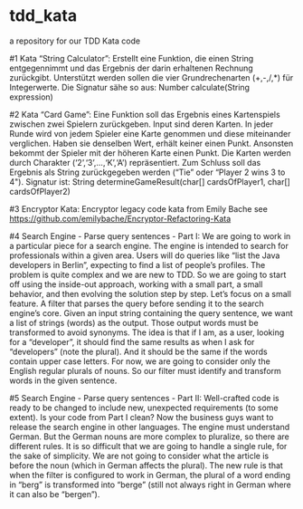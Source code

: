 # tdd_kata
a repository for our TDD Kata code

#1
Kata “String Calculator”:
Erstellt eine Funktion, die einen String entgegennimmt und das Ergebnis der darin erhaltenen Rechnung zurückgibt. Unterstützt werden sollen die vier Grundrechenarten (+,-,/,*) für Integerwerte. Die Signatur sähe so aus:
Number calculate(String expression)

#2
Kata “Card Game”:
Eine Funktion soll das Ergebnis eines Kartenspiels zwischen zwei Spielern zurückgeben. Input sind deren Karten. In jeder Runde wird von jedem Spieler eine Karte genommen und diese miteinander verglichen. Haben sie denselben Wert, erhält keiner einen Punkt. Ansonsten bekommt der Spieler mit der höheren Karte einen Punkt. Die Karten werden durch Charakter (‘2’,‘3’,…,‘K’,‘A’) repräsentiert. Zum Schluss soll das Ergebnis als String zurückgegeben werden (“Tie” oder “Player 2 wins 3 to 4"). Signatur ist:
String determineGameResult(char[] cardsOfPlayer1, char[] cardsOfPlayer2)

#3
Encryptor Kata:
Encryptor legacy code kata from Emily Bache
see https://github.com/emilybache/Encryptor-Refactoring-Kata
  
#4 
Search Engine - Parse query sentences - Part I:
We are going to work in a particular piece for a search engine. The engine is intended to search for professionals within a given area. Users will do queries like “list the Java developers in Berlin”, expecting to find a list of people’s profiles. The problem is quite complex and we are new to TDD. So we are going to start off using the inside-out approach, working with a small part, a small behavior, and then evolving the solution step by step.
Let’s focus on a small feature. A filter that parses the query before sending it to the search engine’s core. Given an input string containing the query sentence, we want a list of strings (words) as the output. Those output words must be transformed to avoid synonyms. The idea is that if I am, as a user, looking for a “developer”, it should find the same results as when I ask for “developers” (note the plural). And it should be the same if the words contain upper case letters. For now, we are going to consider only the English regular plurals of nouns.
So our filter must identify and transform words in the given sentence.

#5
Search Engine - Parse query sentences - Part II:
Well-crafted code is ready to be changed to include new, unexpected requirements (to some extent). Is your code from Part I clean?
Now the business guys want to release the search engine in other languages. The engine must understand German. But the German nouns are more complex to pluralize, so there are different rules. It is so difficult that we are going to handle a single rule, for the sake of simplicity. We are not going to consider what the article is before the noun (which in German affects the plural). The new rule is that when the filter is configured to work in German, the plural of a word ending in “berg” is transformed into “berge” (still not always right in German where it can also be “bergen”).
